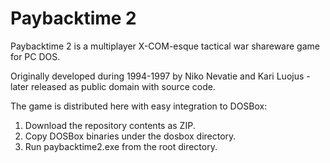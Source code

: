 Paybacktime 2
=============

Paybacktime 2 is a multiplayer X-COM-esque tactical war shareware game for PC DOS.

Originally developed during 1994-1997 by Niko Nevatie and Kari Luojus - later released as public domain with source code.

The game is distributed here with easy integration to DOSBox:

1. Download the repository contents as ZIP.
2. Copy DOSBox binaries under the dosbox directory.
3. Run paybacktime2.exe from the root directory.
